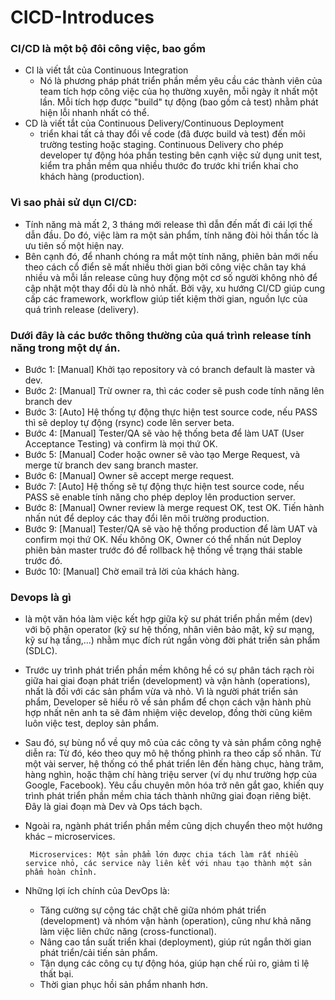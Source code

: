 # CICD-Introduces
### CI/CD là một bộ đôi công việc, bao gồm
- CI là viết tắt của Continuous Integration
    - Nó là phương pháp phát triển phần mềm yêu cầu các thành viên của team tích hợp công việc của họ thường xuyên, mỗi ngày ít nhất một lần. Mỗi tích hợp được "build" tự động (bao gồm cả test) nhằm phát hiện lỗi nhanh nhất có thể. 
- CD là viết tắt của Continuous Delivery/Continuous Deployment
    - triển khai tất cả thay đổi về code (đã được build và test) đến môi trường testing hoặc staging. Continuous Delivery cho phép developer tự động hóa phần testing bên cạnh việc sử dụng unit test, kiểm tra phần mềm qua nhiều thước đo trước khi triển khai cho khách hàng (production). 

### Vì sao phải sử dụn CI/CD:
- Tính năng mà mất 2, 3 tháng mới release thì dẫn đến mất đi cái lợi thế dẫn đầu. Do đó, việc làm ra một sản phẩm, tính năng đòi hỏi thần tốc là ưu tiên số một hiện nay.
- Bên cạnh đó, để nhanh chóng ra mắt một tính năng, phiên bản mới nếu theo cách cổ điển sẽ mất nhiều thời gian bởi công việc chân tay khá nhiều và mỗi lần release cũng huy động một cơ số người không nhỏ để cập nhật một thay đổi dù là nhỏ nhất. Bởi vậy, xu hướng CI/CD giúp cung cấp các framework, workflow giúp tiết kiệm thời gian, nguồn lực của quá trình release (delivery).

### Dưới đây là các bước thông thường của quá trình release tính năng trong một dự án.
- Bước 1: [Manual] Khởi tạo repository và có branch default là master và dev.
- Bước 2: [Manual] Trừ owner ra, thì các coder sẽ push code tính năng lên branch dev
- Bước 3: [Auto] Hệ thống tự động thực hiện test source code, nếu PASS thì sẽ deploy tự động (rsync) code lên server beta.
- Bước 4: [Manual] Tester/QA sẽ vào hệ thống beta để làm UAT (User Acceptance Testing) và confirm là mọi thứ OK.
- Bước 5: [Manual] Coder hoặc owner sẽ vào tạo Merge Request, và merge từ branch dev sang branch master.
- Bước 6: [Manual] Owner sẽ accept merge request.
- Bước 7: [Auto] Hệ thống sẽ tự động thực hiện test source code, nếu PASS sẽ enable tính năng cho phép deploy lên production server.
- Bước 8: [Manual] Owner review là merge request OK, test OK. Tiến hành nhấn nút để deploy các thay đổi lên môi trường production.
- Bước 9: [Manual] Tester/QA sẽ vào hệ thống production để làm UAT và confirm mọi thứ OK. Nếu không OK, Owner có thể nhấn nút Deploy phiên bản master trước đó để rollback hệ thống về trạng thái stable trước đó.
- Bước 10: [Manual] Chờ email trả lời của khách hàng.

### Devops là gì
- là một văn hóa làm việc kết hợp giữa kỹ sư phát triển phần mềm (dev) với bộ phận operator (kỹ sư hệ thống, nhân viên bảo mật, kỹ sư mạng, kỹ sư hạ tầng,...) nhằm mục đích rút ngắn vòng đời phát triển sản phẩm (SDLC).
- Trước uy trình phát triển phần mềm không hề có sự phân tách rạch ròi giữa hai giai đoạn phát triển (development) và vận hành (operations), nhất là đối với các sản phẩm vừa và nhỏ. Vì là người phát triển sản phẩm, Developer sẽ hiểu rõ về sản phẩm để chọn cách vận hành phù hợp nhất nên anh ta sẽ đảm nhiệm việc develop, đồng thời cũng kiêm luôn việc test, deploy sản phẩm.
- Sau đó, sự bùng nổ về quy mô của các công ty và sản phẩm công nghệ diễn ra: Từ đó, kéo theo quy mô hệ thống phình ra theo cấp số nhân. Từ một vài server, hệ thống có thể phát triển lên đến hàng chục, hàng trăm, hàng nghìn, hoặc thậm chí hàng triệu server (ví dụ như trường hợp của Google, Facebook).
Yêu cầu chuyên môn hóa trở nên gắt gao, khiến quy trình phát triển phần mềm chia tách thành những giai đoạn riêng biệt. Đây là giai đoạn mà Dev và Ops tách bạch.
- Ngoài ra, ngành phát triển phần mềm cũng dịch chuyển theo một hướng khác – microservices.

    ``` Microservices: Một sản phẩm lớn được chia tách làm rất nhiều service nhỏ, các service này liên kết với nhau tạo thành một sản phẩm hoàn chỉnh.```
- Những lợi ích chính của DevOps là:
    - Tăng cường sự cộng tác chặt chẽ giữa nhóm phát triển (development) và nhóm vận hành (operation), cũng như khả năng làm việc liên chức năng (cross-functional).
    - Nâng cao tần suất triển khai (deployment), giúp rút ngắn thời gian phát triển/cải tiến sản phẩm.
    - Tận dụng các công cụ tự động hóa, giúp hạn chế rủi ro, giảm tỉ lệ thất bại.
    - Thời gian phục hồi sản phẩm nhanh hơn.
